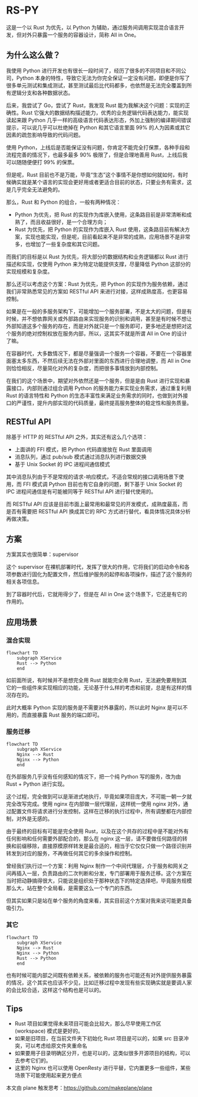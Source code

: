 # RS-PY

这是一个以 Rust 为优先，以 Python 为辅助，通过服务间调用实现混合语言开发，但对外只暴露一个服务的容器设计，简称 All in One。

## 为什么这么做？

我使用 Python 进行开发也有很长一段时间了，经历了很多的不同项目和不同公司，Python 本身的特性，导致它无法为你完全保证一定没有问题，即便是你写了很多单元测试和集成测试，甚至测试最后比代码都多，也依然是无法完全覆盖到所有逻辑分支和各种数据状态。

后来，我尝试了 Go，尝试了 Rust，我发现 Rust 能为我解决这个问题：实现的正确性。Rust 它强大的数据结构描述能力，优秀的业务逻辑代码表达能力，能实现读起来跟 Python 几乎一样的高级语言代码表达形态，外加上强制的编译期间错误提示，可以说几乎可以杜绝掉在 Python 和其它语言里面 99% 的人为因素或其它因素的疏忽影响导致的代码问题。

使用 Python，上线后是否能保证没有问题，你肯定不能完全打保票，各种手段和流程完善的情况下，也最多最多 90% 极限了，但是合理地善用 Rust，上线后我可以随随便便打 99% 的保票。

但是呢，Rust 目前也不是万能，毕竟“生态”这个事情不是你想如何就如何，有时候确实就是某个语言的实现会更好用或者更适合目前的状态，只要业务有需求，这是几乎完全无法避免的。

那么，Rust 和 Python 的组合，一般有两种情况：
- Python 为优先，把 Rust 的实现作为库嵌入使用，这条路目前是非常清晰和成熟了，而且收益很好，是一个合理方向；
- Rust 为优先，把 Python 的实现作为库嵌入 Rust 使用，这条路目前有解决方案，实现也能实现，但是呢，目前看起来不是非常的成熟，应用场景不是非常多，也增加了一些复杂度和其它问题。

而我们的目标是以 Rust 为优先，将大部分的数据结构和业务逻辑都以 Rust 进行描述和实现，仅使用 Python 来为特定功能提供支撑，尽量降低 Python 这部分的实现规模和复杂度。

那么还可以考虑这个方案：Rust 为优先，把 Python 的实现作为服务依赖，通过我们非常熟悉常见的方案如 RESTful API 来进行对接，这样成熟度高，也更容易控制。

如果是在一般的多服务架构下，可能增加一个服务部署，不是太大的问题，但是有时候，并不想依靠网关或外部路由来实现服务的识别和调用，甚至是有时候不想让外部知道这多个服务的存在，而是对外就只是一个服务即可，更多地还是想把对这个服务的绝对控制权放在服务内部，所以，这其实不就是所谓 All in One 的设计了嘛。

在容器时代，大多数情况下，都是尽量强调一个服务一个容器，不要在一个容器里面塞太多东西，不然后续无法在外部对里面的东西进行合理地调整，而 All in One 则恰恰相反，尽量简化对外的复杂度，而把很多事情放到内部控制。

在我们的这个场景中，期望对外依然还是一个服务，但是是由 Rust 进行实现和暴露接口，内部则通过组合调用 Python 的服务能力来实现业务需求，通过重复利用 Rust 的语言特性和 Python 的生态丰富性来满足业务需求的同时，也做到对外接口的严谨性，提升内部实现的代码质量，最终提高服务整体的稳定性和服务质量。

## RESTful API

除基于 HTTP 的 RESTful API 之外，其实还有这么几个选项：
- 上面讲的 FFI 模式，把 Python 代码直接放在 Rust 里面调用
- 消息队列，通过 pub/sub 模式通过消息队列进行数据交换
- 基于 Unix Socket 的 IPC 进程间通信模式

其中消息队列由于不是常规的请求-响应模式，不适合常规的接口调用场景下使用，而 FFI 模式调 Python 目前也有它自身的问题，剩下基于 Unix Socket 的 IPC 进程间通信是有可能被同等于 RESTful API 进行替代使用的。

而 RESTful API 应该是目前市面上最常用和最常见的开发模式，成熟度最高，而是否有需要把 RESTful API 换成其它的 RPC 方式进行替代，看具体情况具体分析再做决策。


## 方案

方案其实也很简单：supervisor

这个 supervisor 在裸机部署时代，发挥了很大的作用，它将我们的启动命令和各项参数进行固化为配置文件，然后维护服务的起停和各项操作，描述了这个服务的相关各项信息。

到了容器时代后，它就用得少了，但是在 All in One 这个场景下，它还是有它的作用的。

## 应用场景

### 混合实现

```mermaid
flowchart TD
    subgraph XService
    Rust --> Python
    end
```

如前面所说，有时候并不是想完全用 Rust 就能完全用 Rust，无法避免要用到其它的一些组件来实现相应的功能，无论基于什么样的考虑和前提，总是有这样的情况存在的。

此时大概率 Python 实现的服务是不需要对外暴露的，所以此时 Nginx 是可以不用的，而直接暴露 Rust 服务的端口即可。

### 服务迁移

```mermaid
flowchart TD
    subgraph XService
    Nginx --> Rust
    Nginx --> Python
    end
```

在外部服务几乎没有任何感知的情况下，把一个纯 Python 写的服务，改为由 Rust + Python 进行实现。

这个过程，完全做到可以是渐进式地执行，毕竟如果项目庞大，不可能一朝一夕就完全改写完成。使用 nginx 在内部做一层代理层，这样统一使用 nginx 对外，通过配置文件将请求进行分发控制，这样在迁移的执行过程中，所有调整都在内部控制，对外是无感的。

由于最终的目标有可能是完全使用 Rust，以及在这个共存的过程中是不能对外有任何影响和任何需要外部配合的，那么在 nginx 这一层，请不要做任何路径的转换和前缀移除，直接原模原样转发是最合适的，相当于它仅仅只做一个路径识别并转发到对应的服务，不再做任何其它的多余操作和控制。

曾经我们执行过一个方案：利用 Nginx 制作一个中间代理层，介于服务和网关之间再插入一层，负责路由的二次判断和分发，专门部署用于服务迁移。这个方案在当时把动静搞得很大，只能说是组织处于那种状态下的特定选择吧，毕竟服务规模那么大，站在整个全局看，是需要这么一个专门的东西。

但其实如果只是站在单个服务的角度来看，其实目前这个方案对我来说可能更具备吸引力。

### 其它

```mermaid
flowchart TD
    subgraph XService
    Nginx --> Rust
    Nginx --> Python
    Rust --> Python
    end
```

也有时候可能内部之间既有依赖关系，被依赖的服务也可能还有对外提供服务暴露的情况，这个其实也应该不少见，比如迁移过程中发现有些实现确实就是要调人家的会比较合适，这样这个结构也是可以的。

## Tips

- Rust 项目如果觉得未来项目可能会比较大，那么尽早使用工作区 (workspace) 模式是更好的。
- 如果是旧项目，在当前文件夹下初始化 Rust 项目是可以的，如果 src 目录冲突，可以考虑给原文件夹重命名
- 如果要用子目录明确区分开，也是可以的，这类似很多开源项目的结构，可以去参考它们的。
- 这里的 Nginx 也可以使用 OpenResty 进行平替，它内置更多一些组件，某些场景下可能使用起来更方便点

本文由 plane 触发思考：https://github.com/makeplane/plane